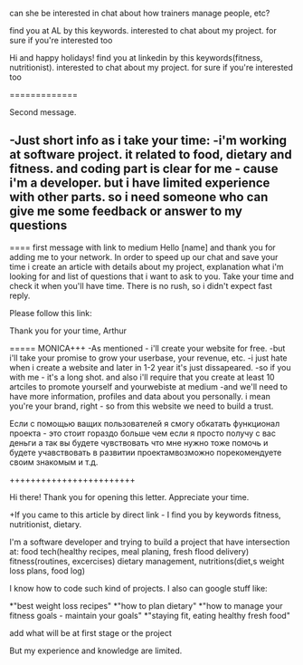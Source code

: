 
can she be interested in chat about how trainers manage people, etc?

find you at AL by this keywords. interested to chat about my project. for sure if you're interested too

Hi and happy holidays!
find you at linkedin by this keywords(fitness, nutritionist). interested to chat about my project. for sure if you're interested too


=============

Second message.


-Just short info as i take your time:
 -i'm working at software project. it related to food, dietary and fitness. and coding part is clear for me - cause i'm a developer. but i have limited experience with other parts. so i need someone who can give me some feedback or answer to my questions
 -

 ==== first message with link to medium
 Hello [name] and thank you for adding me to your network.
In order to speed up our chat and save your time i create an article with details about my project, explanation what i'm looking for and list of questions that i want to ask to you.
Take your time and check it when you'll have time.
There is no rush, so i didn't expect fast reply.

Please follow this link:

Thank you for your time,
Arthur


  ===== MONICA+++
 -As mentioned - i'll create your website for free.
 -but i'll take your promise to grow your userbase, your revenue, etc.
 -i just hate when i create a website and later in 1-2 year it's just dissapeared.
 -so if you with me - it's a long shot. and also i'll require that you create at least 10 artciles to promote yourself and yourwebiste at medium
 -and we'll need to have more information, profiles and data about you personally. i mean you're your brand, right - so from this website we need to build a trust.





Если с помощью ващих пользователей я смогу обкатать функционал проекта - это стоит гораздо больше чем если я просто получу с вас деньги
а так вы будете чувствовать что мне нужно тоже помочь и будете учавствовать в развитии проектамвозможно порекомендуете своим знакомым и т.д.


  ++++++++++++++++++++++++


  Hi there!
  Thank you for opening this letter.
  Appreciate your time.

  +If you came to this article by direct link - I find you by keywords fitness, nutritionist, dietary.

  I'm a software developer and trying to build a project that have intersection at:
  food tech(healthy recipes, meal planing, fresh flood delivery)
  fitness(routines, excercises)
  dietary management, nutritions(diet,s weight loss plans, food log)

  I know how to code such kind of projects.
  I also can google stuff like:

*"best weight loss recipes"
 *"how to plan dietary"
 *"how to manage your fitness goals - maintain your goals"
 *"staying fit, eating healthy fresh food"

  add what will be at first stage or the project


  But my experience and knowledge are limited.
